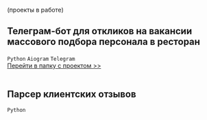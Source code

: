 (проекты в работе)

## Телеграм-бот для откликов на вакансии массового подбора персонала в ресторан
`Python` `Aiogram` `Telegram` <br>
[Перейти в папку с проектом >>](https://github.com/annapavlovads/DA_portfolio/tree/main/other/tg_bot_job)<br><br>

## Парсер клиентских отзывов
`Python` 

